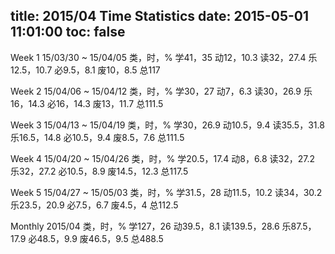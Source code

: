 title: 2015/04 Time Statistics
date: 2015-05-01 11:01:00
toc: false
---
Week 1
15/03/30 ~ 15/04/05
类，时，%
学41，35
动12，10.3
读32，27.4
乐12.5，10.7
必9.5，8.1
废10，8.5
总117

Week 2
15/04/06 ~ 15/04/12
类，时，%
学30，27
动7，6.3
读30，26.9
乐16，14.3
必16，14.3
废13，11.7
总111.5

Week 3
15/04/13 ~ 15/04/19
类，时，%
学30，26.9
动10.5，9.4
读35.5，31.8
乐16.5，14.8
必10.5，9.4
废8.5，7.6
总111.5

Week 4
15/04/20 ~ 15/04/26
类，时，%
学20.5，17.4
动8，6.8
读32，27.2
乐32，27.2
必10.5，8.9
废14.5，12.3
总117.5

Week 5
15/04/27 ~ 15/05/03
类，时，%
学31.5，28
动11.5，10.2
读34，30.2
乐23.5，20.9
必7.5，6.7
废4.5，4
总112.5

Monthly
2015/04
类，时，%
学127，26
动39.5，8.1
读139.5，28.6
乐87.5，17.9
必48.5，9.9
废46.5，9.5
总488.5
